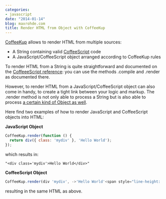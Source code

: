 ```yaml
---
categories:
- javascript
date: "2014-01-14"
blog: maxrohde.com
title: Render HTML from Object with CoffeeKup
---
```


[CoffeeKup](http://coffeekup.org/) allows to render HTML from multiple sources:

- A String containing valid [CoffeeScript](http://coffeescript.org/) code
- A JavaScript/CoffeeScript object arranged according to CoffeeKup rules

To render HTML from a String is quite straightforward and documented on the [CoffeeeScript reference](https://github.com/mauricemach/coffeekup/blob/master/docs/reference.md): you can use the methods .compile and .render as documented there.

However, to render HTML from a JavaScript/CoffeeScript object can also come in handy, to create a tight link between your logic and markup. The .render method is not only able to process a String but is also able to process [a certain kind of Object as well](https://github.com/mark-hahn/coffeekup-intro).

Here find two examples of how to render JavaScript and CoffeeScript objects into HTML:

**JavaScript Object**

```javascript
CoffeeKup.render(function () {
  return div({ class: 'mydiv' }, 'Hello World');
});
```

which results in:

```
"<div class='mydiv'>Hello World</div>"
```

**CoffeeScript Object**

```javascript
CoffeeKup.render(div 'mydiv', ->'Hello World'<span style="line-height: 1.5em;">);
```

resulting in the same HTML as above.